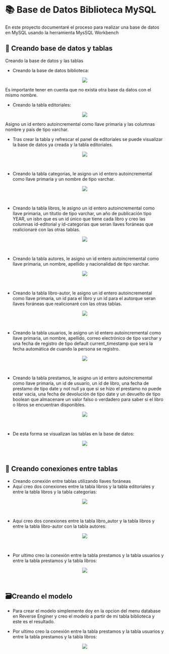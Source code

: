 # :books: Base de Datos Biblioteca MySQL
En este proyecto documentaré el proceso para realizar una base de datos en MySQL usando la herramienta MysSQL Workbench 

## :pencil: Creando base de datos y tablas
Creando la base de datos y las tablas

- Creando la base de datos biblioteca:
<p align="center">
	<img src="https://raw.githubusercontent.com/WilliamLopez663/Base-de-Datos---Biblioteca---MySQL/main/assets/images/new-schema.PNG">
</p>
Es importante tener en cuenta que no exista otra base da datos con el mismo nombre.
<br>

- Creando la tabla editoriales:
<p align="center">
	<img src="https://raw.githubusercontent.com/WilliamLopez663/Base-de-Datos---Biblioteca---MySQL/main/assets/images/tabla-editoriales.PNG">
</p>
Asigno un id entero autoincremental como llave primaria y las columnas nombre y país de tipo varchar.
<br>

- Tras crear la tabla y refrescar el panel de editoriales se puede visualizar la base de datos ya creada y la tabla editoriales.
<p align="center">
	<img src="https://raw.githubusercontent.com/WilliamLopez663/Base-de-Datos---Biblioteca---MySQL/main/assets/images/visualizando.PNG">
</p>
<br>

- Creando la tabla categorias, le asigno un id entero autoincremental como llave primaria y un nombre de tipo varchar.
<p align="center">
	<img src="https://raw.githubusercontent.com/WilliamLopez663/Base-de-Datos---Biblioteca---MySQL/main/assets/images/visualizando.PNG">
</p>
<br>

- Creando la tabla libros, le asigno un id entero autoincremental como llave primaria, un títutlo de tipo varchar, un año de publicación tipo YEAR, un isbn que es un id único que tiene cada libro y creo las columnas id-editorial y id-categorias que seran llaves foráneas que realicionaré con las otras tablas.
<p align="center">
	<img src="https://raw.githubusercontent.com/WilliamLopez663/Base-de-Datos---Biblioteca---MySQL/main/assets/images/tabla-libros.PNG">
</p>
<br>

- Creando la tabla autores, le asigno un id entero autoincremental como llave primaria, un nombre, apellido y nacionalidad de tipo varchar.
<p align="center">
	<img src="https://raw.githubusercontent.com/WilliamLopez663/Base-de-Datos---Biblioteca---MySQL/main/assets/images/tabla-autores.PNG">
</p>
<br>

- Creando la tabla libro-autor, le asigno un id entero autoincremental como llave primaria, un id para el libro y un id para el autorque seran llaves foráneas que realicionaré con las otras tablas.
<p align="center">
	<img src="https://raw.githubusercontent.com/WilliamLopez663/Base-de-Datos---Biblioteca---MySQL/main/assets/images/tabla-libro-autor.PNG">
</p>
<br>

- Creando la tabla usuarios, le asigno un id entero autoincremental como llave primaria, un nombre, apellido, correo electrónico de tipo varchar y una fecha de registro de tipo default current_timestamp que será la fecha automática de cuando la persona se registro.
<p align="center">
	<img src="https://raw.githubusercontent.com/WilliamLopez663/Base-de-Datos---Biblioteca---MySQL/main/assets/images/tabla-usuarios.PNG">
</p>
<br>

- Creando la tabla prestamos, le asigno un id entero autoincremental como llave primaria, un id de usuario, un id de libro, una fecha de prestamo de tipo date y not null ya que si se hizo el prestamo no puede estar vacia, una fecha de devolución de tipo date y un devuelto de tipo boolean que almacenare un valor falso o verdadero para saber si el libro o libros se encuentran disponibles.
<p align="center">
	<img src="https://raw.githubusercontent.com/WilliamLopez663/Base-de-Datos---Biblioteca---MySQL/main/assets/images/tabla-prestamos.PNG">
</p>
<br>

- De esta forma se visualizan las tablas en la base de datos:
<p align="center">
	<img src="https://raw.githubusercontent.com/WilliamLopez663/Base-de-Datos---Biblioteca---MySQL/main/assets/images/visualizando2.PNG">
</p>
<br>

## :key: Creando conexiones entre tablas
- Creando conexión entre tablas utilizando llaves foráneas
- Aquí creo dos conexiones entre la tabla libros y la tabla editoriales y entre la tabla libros y la tabla categorias:
<p align="center">
	<img src="https://raw.githubusercontent.com/WilliamLopez663/Base-de-Datos---Biblioteca---MySQL/main/assets/images/llave-foranea-libros-editorial-categoria.PNG">
</p>
<br>

- Aquí creo dos conexiones entre la tabla libro_autor y la tabla libros y entre la tabla libro-autor con la tabla autores:
<p align="center">
	<img src="https://raw.githubusercontent.com/WilliamLopez663/Base-de-Datos---Biblioteca---MySQL/main/assets/images/llave-foranea-libro-autor-libros-autores.PNG">
</p>
<br>

- Por ultimo creo la conexión entre la tabla prestamos y la tabla usuarios y entre la tabla prestamos y la tabla libros:
<p align="center">
	<img src="https://raw.githubusercontent.com/WilliamLopez663/Base-de-Datos---Biblioteca---MySQL/main/assets/images/llave-foranea-prestamo-usuario-libro.PNG">
</p>
<br>

## 🗃️Creando el modelo
- Para crear el modelo simplemente doy en la opcion del menu database en Reverse Enginer y creo el modelo a partir de mi tabla biblioteca y este es el resultado.

- Por ultimo creo la conexión entre la tabla prestamos y la tabla usuarios y entre la tabla prestamos y la tabla libros:
<p align="center">
	<img src="https://raw.githubusercontent.com/WilliamLopez663/Base-de-Datos---Biblioteca---MySQL/main/assets/images/modelo-final.PNG">
</p>


